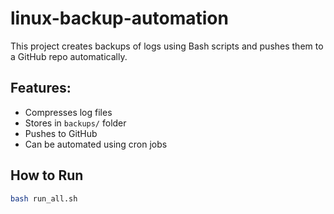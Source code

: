 # linux-backup-automation


This project creates backups of logs using Bash scripts and pushes them to a GitHub repo automatically.

## Features:
- Compresses log files
- Stores in `backups/` folder
- Pushes to GitHub
- Can be automated using cron jobs

## How to Run
```bash
bash run_all.sh
